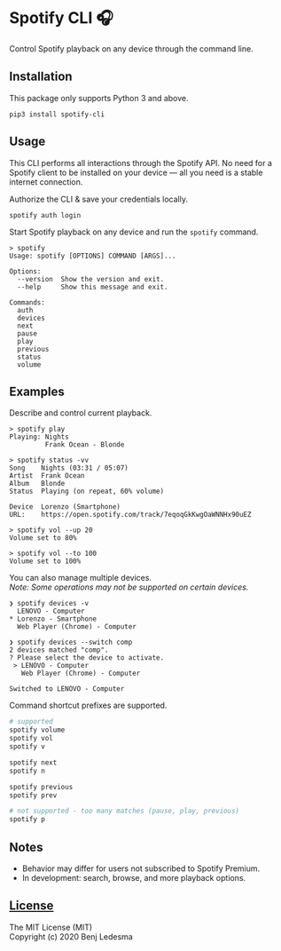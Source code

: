 # Spotify CLI 🎧

Control Spotify playback on any device through the command line.

## Installation

This package only supports Python 3 and above.
```
pip3 install spotify-cli
```

## Usage

This CLI performs all interactions through the Spotify API. No need for a Spotify client to be installed on your device — all you need is a stable internet connection.

Authorize the CLI & save your credentials locally.
```
spotify auth login
```

Start Spotify playback on any device and run the `spotify` command.
```
> spotify
Usage: spotify [OPTIONS] COMMAND [ARGS]...

Options:
  --version  Show the version and exit.
  --help     Show this message and exit.

Commands:
  auth
  devices
  next
  pause
  play
  previous
  status
  volume
```

## Examples

Describe and control current playback.
```
> spotify play
Playing: Nights
         Frank Ocean - Blonde

> spotify status -vv
Song    Nights (03:31 / 05:07)
Artist  Frank Ocean
Album   Blonde
Status  Playing (on repeat, 60% volume)

Device  Lorenzo (Smartphone)
URL:    https://open.spotify.com/track/7eqoqGkKwgOaWNNHx90uEZ

> spotify vol --up 20
Volume set to 80%

> spotify vol --to 100
Volume set to 100%
```

You can also manage multiple devices.  
*Note: Some operations may not be supported on certain devices.*
```
❯ spotify devices -v
  LENOVO - Computer
* Lorenzo - Smartphone
  Web Player (Chrome) - Computer

❯ spotify devices --switch comp
2 devices matched "comp".
? Please select the device to activate.
 > LENOVO - Computer
   Web Player (Chrome) - Computer

Switched to LENOVO - Computer
```

Command shortcut prefixes are supported.
```bash
# supported
spotify volume
spotify vol
spotify v

spotify next
spotify n

spotify previous
spotify prev

# not supported - too many matches (pause, play, previous)
spotify p
```

## Notes
- Behavior may differ for users not subscribed to Spotify Premium.
- In development: search, browse, and more playback options.

## [License](LICENSE)

The MIT License (MIT)  
Copyright (c) 2020 Benj Ledesma
